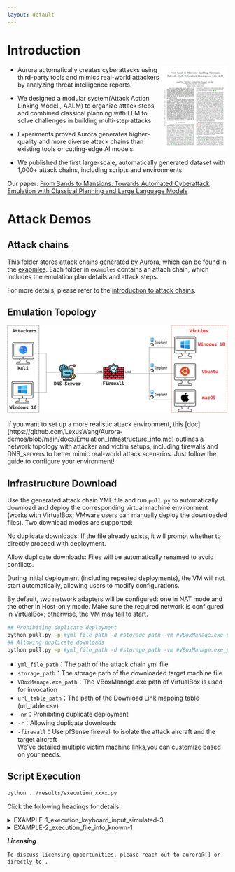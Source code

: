 ```yaml
---
layout: default
---
```


# Introduction
<p><a href="https://arxiv.org/pdf/2407.16928"><img alt="Paper thumbnail" align="right" width="150" src="assets/images/First_page.png"></a></p>

- Aurora automatically creates cyberattacks using third-party tools and mimics real-world attackers by analyzing threat intelligence reports.

- We designed a modular system(Attack Action Linking Model , AALM) to organize attack steps and combined classical planning with LLM to solve challenges in building multi-step attacks.
  
- Experiments proved Aurora generates higher-quality and more diverse attack chains than existing tools or cutting-edge AI models.
 
- We published the first large-scale, automatically generated dataset with 1,000+ attack chains, including scripts and environments.
  
Our paper: [From Sands to Mansions: Towards Automated Cyberattack Emulation with Classical Planning and Large Language Models](https://arxiv.org/pdf/2407.16928)

# Attack Demos

## Attack chains
This folder stores attack chains generated by Aurora, which can be found in the [exapmles](https://github.com/LexusWang/Aurora-demos/tree/main/examples). Each folder in `examples` contains an attach chain, which includes the emulation plan details and attack steps.

For more details, please refer to the [introduction to attack chains](https://github.com/LexusWang/Aurora-demos/blob/main/docs/attack_chain_introduction.md).

## Emulation Topology
<p align="center">
  <img width="800" src="assets/images/the%20emulation%20infrastructure.jpg" alt="cli output"/>
</p>
If you want to set up a more realistic attack environment, this [doc](https://github.com/LexusWang/Aurora-demos/blob/main/docs/Emulation_Infrastructure_info.md) outlines a network topology with attacker and victim setups, including firewalls and DNS_servers to better mimic real-world attack scenarios. Just follow the guide to configure your environment! 

## Infrastructure Download
Use the generated attack chain YML file and run `pull.py` to automatically download and deploy the corresponding virtual machine environment (works with VirtualBox; VMware users can manually deploy the downloaded files).
Two download modes are supported:

No duplicate downloads: If the file already exists, it will prompt whether to directly proceed with deployment.

Allow duplicate downloads: Files will be automatically renamed to avoid conflicts.

During initial deployment (including repeated deployments), the VM will not start automatically, allowing users to modify configurations.

By default, two network adapters will be configured: one in NAT mode and the other in Host-only mode. Make sure the required network is configured in VirtualBox; otherwise, the VM may fail to start.

``` bash
## Prohibiting duplicate deployment
python pull.py -p #yml_file_path -d #storage_path -vm #VBoxManage.exe_path --url_table #url_table_path -nr -firewall #yes/no
## Allowing duplicate downloads
python pull.py -p #yml_file_path -d #storage_path -vm #VBoxManage.exe_path --url_table #url_table_path -r -firewall #yes/no
```
- `yml_file_path`：The path of the attack chain yml file  
- `storage_path`：The storage path of the downloaded target machine file  
- `VBoxManage.exe_path`：The VBoxManage.exe path of VirtualBox is used for invocation  
- `url_table_path`：The path of the Download Link mapping table (url_table.csv)  
- `-nr`：Prohibiting duplicate deployment  
- `-r`：Allowing duplicate downloads  
- `-firewall`：Use pfSense firewall to isolate the attack aircraft and the target aircraft  
We've detailed multiple victim machine [links](https://github.com/LexusWang/Aurora-demos/blob/main/docs/environment_introduction.md),you can customize based on your needs.

## Script Execution
```bash
python ../results/execution_xxxx.py
```
Click the following headings for details:
<details>
<summary>EXAMPLE-1_execution_keyboard_input_simulated-3</summary>

This attack plan uses `Metasploit` and `Sliver` tools to compromise Windows systems. First, a listener is established to capture incoming connections. A malicious `Sliver` payload is then created and delivered by tricking the victim into downloading/running it, granting remote access. Finally, this access is leveraged to deploy a stealthy `Meterpreter` payload via `Sliver` for data exfiltration (`keyboard input simulation`)
<p align="center">
  <img width="800" src="assets/images/example1.gif" alt="cli output"/>
</p>

</details>

<details>
<summary>EXAMPLE-2_execution_file_info_known-1</summary>

This attack simulation targets Windows systems using `Sliver` and `Metasploit`. It starts by creating a `Sliver` implant (malicious.exe) and tricking the victim into downloading/running it as Administrator. This grants attackers an elevated `Sliver` C2 session. Next, a `Metasploit` listener is set up to catch a reverse HTTPS payload ("meterpreter_reverse_http") deployed through `Sliver`, enabling a stealthy `Meterpreter` session. Finally, attackers use `Meterpreter` to search for sensitive files (like *.txt) on compromised machines.

<p align="center">
  <img width="800" src="assets/images/example2.gif" alt="cli output"/>
</p>
</details>





**_Licensing_**
```
To discuss licensing opportunities, please reach out to aurora@[] or directly to .
```

